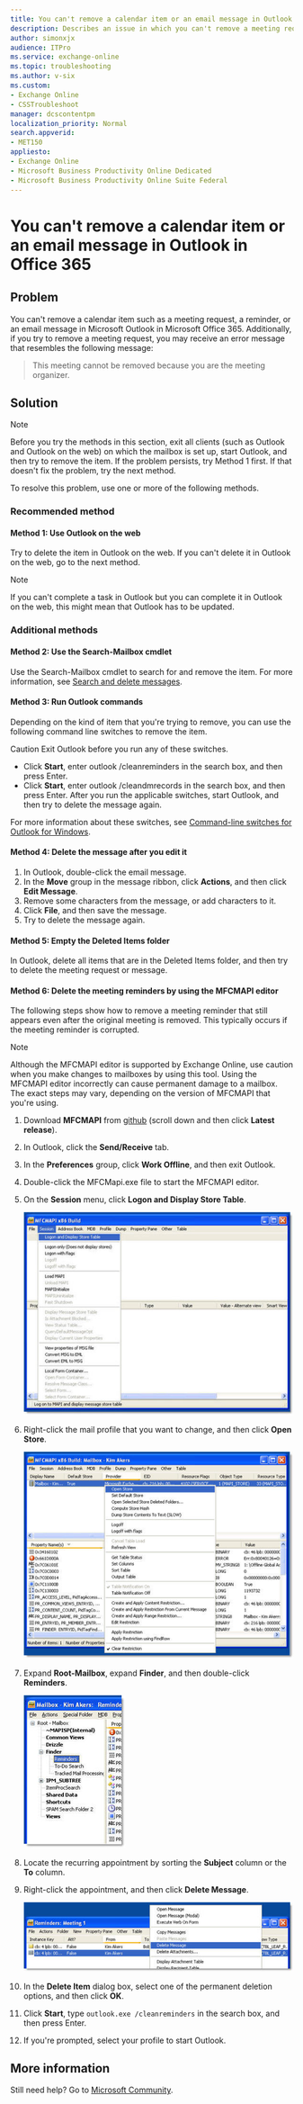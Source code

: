```yaml
---
title: You can't remove a calendar item or an email message in Outlook in Office 365
description: Describes an issue in which you can't remove a meeting request or an email message in Microsoft Outlook. Provides a resolution.
author: simonxjx
audience: ITPro
ms.service: exchange-online
ms.topic: troubleshooting
ms.author: v-six
ms.custom: 
- Exchange Online
- CSSTroubleshoot
manager: dcscontentpm
localization_priority: Normal
search.appverid: 
- MET150
appliesto:
- Exchange Online
- Microsoft Business Productivity Online Dedicated
- Microsoft Business Productivity Online Suite Federal
---
```

# You can't remove a calendar item or an email message in Outlook in Office 365

## Problem

You can't remove a calendar item such as a meeting request, a reminder, or an email message in Microsoft Outlook in Microsoft Office 365. Additionally, if you try to remove a meeting request, you may receive an error message that resembles the following message:

> This meeting cannot be removed because you are the meeting organizer.

## Solution

> [!NOTE]
> Before you try the methods in this section, exit all clients (such as Outlook and Outlook on the web) on which the mailbox is set up, start Outlook, and then try to remove the item. If the problem persists, try Method 1 first. If that doesn't fix the problem, try the next method.

To resolve this problem, use one or more of the following methods.

### Recommended method

#### Method 1: Use Outlook on the web

Try to delete the item in Outlook on the web. If you can't delete it in Outlook on the web, go to the next method.

> [!NOTE]
> If you can't complete a task in Outlook but you can complete it in Outlook on the web, this might mean that Outlook has to be updated.

### Additional methods

#### Method 2: Use the Search-Mailbox cmdlet

Use the Search-Mailbox cmdlet to search for and remove the item. For more information, see [Search and delete messages](/microsoft-365/compliance/search-for-and-delete-messages-in-your-organization).

#### Method 3: Run Outlook commands

Depending on the kind of item that you're trying to remove, you can use the following command line switches to remove the item.

Caution Exit Outlook before you run any of these switches.

- Click **Start**, enter outlook /cleanreminders in the search box, and then press Enter.
- Click **Start**, enter outlook /cleandmrecords in the search box, and then press Enter.
After you run the applicable switches, start Outlook, and then try to delete the message again.

For more information about these switches, see [Command-line switches for Outlook for Windows](https://support.office.com/article/command-line-switches-for-outlook-for-windows-079164cd-4ef5-4178-b235-441737deb3a6).

#### Method 4: Delete the message after you edit it

1. In Outlook, double-click the email message.
2. In the **Move** group in the message ribbon, click **Actions**, and then click **Edit Message**.
3. Remove some characters from the message, or add characters to it.
4. Click **File**, and then save the message.
5. Try to delete the message again.

#### Method 5: Empty the Deleted Items folder

In Outlook, delete all items that are in the Deleted Items folder, and then try to delete the meeting request or message.

#### Method 6: Delete the meeting reminders by using the MFCMAPI editor

The following steps show how to remove a meeting reminder that still appears even after the original meeting is removed. This typically occurs if the meeting reminder is corrupted.

> [!NOTE]
> Although the MFCMAPI editor is supported by Exchange Online, use caution when you make changes to mailboxes by using this tool. Using the MFCMAPI editor incorrectly can cause permanent damage to a mailbox. The exact steps may vary, depending on the version of MFCMAPI that you're using.

1. Download **MFCMAPI** from [github](https://github.com/stephenegriffin/mfcmapi) (scroll down and then click **Latest release**).
2. In Outlook, click the **Send/Receive** tab.
3. In the **Preferences** group, click **Work Offline**, and then exit Outlook.
4. Double-click the MFCMapi.exe file to start the MFCMAPI editor.
5. On the **Session** menu, click **Logon and Display Store Table**.

    ![A screen shot of MFCMAPI x86 Build windows, showing the Session tab and Logon and Display Store Table option ](./media/cannot-remove-items/session.png)
6. Right-click the mail profile that you want to change, and then click **Open Store**.

    ![A screen shot of mail profiles](./media/cannot-remove-items/mail-profiles.png)
7. Expand **Root-Mailbox**, expand **Finder**, and then double-click **Reminders**.

    ![A screen shot after expanding Root - Mailbox](./media/cannot-remove-items/mailbox.png)
8. Locate the recurring appointment by sorting the **Subject** column or the **To** column.
9. Right-click the appointment, and then click **Delete Message**.

    ![A screen shot of appointment, showing the Delete Message](./media/cannot-remove-items/delete-message.png)
10. In the **Delete Item** dialog box, select one of the permanent deletion options, and then click **OK**.
11. Click **Start**, type `outlook.exe /cleanreminders` in the search box, and then press Enter.
12. If you're prompted, select your profile to start Outlook.
  
## More information

Still need help? Go to [Microsoft Community](https://answers.microsoft.com/).